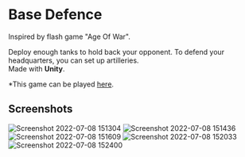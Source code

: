 # Base Defence

Inspired by flash game "Age Of War".

Deploy enough tanks to hold back your opponent. To defend your headquarters, you can set up artilleries.</br>
Made with **Unity**.
 
 *This game can be played 
 [here]().


## Screenshots
![Screenshot 2022-07-08 151304](https://user-images.githubusercontent.com/35128994/178094754-97e6a84a-93ad-4b7e-a8b3-d7d4062848fb.png)
![Screenshot 2022-07-08 151436](https://user-images.githubusercontent.com/35128994/178094757-b2562eca-dadf-42b2-8926-627e670882a3.png)
![Screenshot 2022-07-08 151609](https://user-images.githubusercontent.com/35128994/178094759-a701edfa-2c1b-4658-b420-3293b5395752.png)
![Screenshot 2022-07-08 152033](https://user-images.githubusercontent.com/35128994/178094760-716de708-35c3-4363-ba57-25d33cc515fc.png)
![Screenshot 2022-07-08 152400](https://user-images.githubusercontent.com/35128994/178094764-96a5fad4-b3a2-4bc2-893c-e137ef92618c.png)
